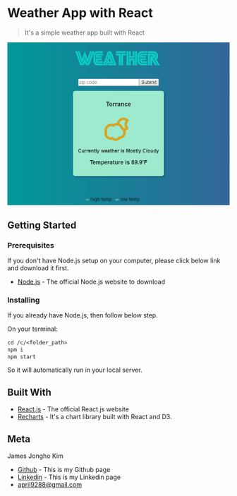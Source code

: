 # Weather App with React
> It's a simple weather app built with React

![](sample.gif)

## Getting Started

### Prerequisites

If you don't have Node.js setup on your computer, please click below link and download it first.

* [Node.js](https://nodejs.org/en/) - The official Node.js website to download

### Installing

If you already have Node.js, then follow below step.

On your terminal:

```
cd /c/<folder_path>
npm i
npm start

```

So it will automatically run in your local server.

## Built With

* [React.js](https://reactjs.org/) - The official React.js website
* [Recharts](https://www.npmjs.com/package/recharts) - It's a chart library built with React and D3.

## Meta

James Jongho Kim 
- [Github](https://github.com/april9288) - This is my Github page
- [Linkedin](https://www.linkedin.com/in/jongho-kim-b05618170/) - This is my Linkedin page
- april9288@gmail.com

